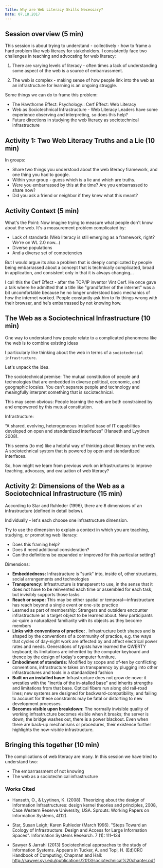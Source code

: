 ```yaml
---
Title: Why are Web Literacy Skills Necessary? 
Date: 07.18.2017
---
```


## Session overview (5 min)

This session is about trying to understand - collectively - how to frame a hard problem like web literacy for stakeholders. I consistently face two challenges in teaching and advocating for web literacy: 

1. There are varying levels of literacy - often times a lack of understanding some aspect of the web is a source of embarrassment. 

2. The web is complex -  making sense of how people link into the web as an infrastructure for learning is an ongoing struggle.  

Some things we can do to frame this problem: 

- The Hawthorne Effect: Psychology:: Cerf Effect: Web Literacy
- Web as Sociotechnical Infrastructure - Web Literacy Leaders have some experience observing and interpreting, so does this help? 
- Future directions in studying the web literacy as sociotechnical infrastructure 

## Activity 1: Two Web Literacy Truths and a Lie (10 min)
In groups:

- Share two things you understood about the web literacy framework, and one thing you had to google. 
- Within your group - guess which is a lie and which are truths. 
- Were you embarrassed by this at the time? Are you embarrassed to share now? 
- Did you ask a friend or neighbor if they knew what this meant? 


## Activity Context (5 min)
What's the Point: Now imagine trying to measure what people don't know about the web. It's a measurement problem complicated by:

- Lack of standards (Web literacy is still emerging as a framework, right? We're on WL 2.0 now...)
- Diverse populations
- And a diverse set of competencies

But I would argue its also a problem that is deeply complicated by people being embarrassed about a concept that is technically complicated, broad in application, and consistent only in that it is always changing... 

I call this the Cerf Effect - after the TCP/IP inventor Vint Cerf. He once gave a talk where he admitted that a title like "grandfather of the internet" was a bit uncomfortable because he no longer understood basic mechanics of how the internet worked. People constantly ask him to fix things wrong with their browser, and he's embarrassed by not knowing how. 

## The Web as a Sociotechnical Infrastructure (10 min)

One way to understand how people relate to a complicated phenomena like the web is to combine existing ideas  

I particularly like thinking about the web in terms of a `sociotechncial infrastructure`. 

Let's unpack the idea. 

The sociotechnical premise: The mutual constitution of people and technologies that are embedded in diverse political, economic, and geographic locales. You can't separate people and technology and meaingfully interpret something that is sociotechnical. 

This may seem obvious: People learning the web are both constrained by and empowered by this mutual constitution. 

Infrastructure: 

“A shared, evolving, heterogeneous installed base of IT capabilities developed on open and standardized interfaces” (Hanseth and Lyytinen 2008).

This seems (to me) like a helpful way of thinking about literacy on the web. A sociotechnical system that is powered by open and standardized interfaces. 

So, how might we learn from previous work on infrastructures to improve teaching, advocacy, and evaluation of web literacy?  

## Activity 2: Dimensions of the Web as a Sociotechnical Infrastructure (15 min)

According to Star and Ruhleder (1996), there are 8 dimensions of an infrastructure (defined in detail below). 

Individually - let's each choose one infrastructure dimension. 

Try to use the dimension to explain a context in which you are teaching, studying, or promoting web literacy: 

- Does this framing help? 
- Does it need additional consideration? 
- Can the definitions be expanded or improved for this particular setting? 


Dimensions: 		
- **Embeddedness:** Infrastructure  is "sunk"  into, inside of,  other  structures, social  arrangements  and  technologies
- **Transparency:** Infrastructure is transparent to use, in the  sense  that  it  does  not  have  to  be  reinvented  each time or assembled  for  each task, but  invisibly  supports those tasks
- **Reach or scope:** This  may  be  either  spatial  or  temporal—infrastructure  has  reach  beyond  a  single  event or one-site practice
- Learned as part of membership: Strangers  and  outsiders  encounter  infrastructure  as  a target  object  to be learned  about.  New  participants ac-quire  a  naturalized  familiarity  with  its  objects  as  they become members
- **Links with conventions of practice:** . Infrastructure  both shapes and  is shaped  by the conventions  of  a  community  of  practice,  e.g.  the  ways  that  cycles  of  day-night work  are  affected  by  and  affect  electrical  power  rates and  needs.  Generations   of  typists  have  learned  the QWERTY keyboard; its limitations are inherited  by the computer keyboard and thence by the design  of today's computer  furniture. 
- **Embodiment of standards:** Modified  by scope and of-ten  by  conflicting  conventions,  infrastructure  takes  on transparency by plugging into other infrastructures  and tools in a standardized  fashion 
- **Built on an installed base:** Infrastructure   does  not grow  de novo:  it  wrestles  with  the  "inertia  of  the  in-stalled  base"  and  inherits  strengths  and  limitations from   that  base.  Optical fibers  run  along  old  rail-road  lines;  new  systems  are  designed  for  backward-compatibility;  and  failing  to  account  for  these  constraints may be fatal  or distorting  to new  development processes.  
- **Becomes visible upon breakdown:**  The normally  invisible  quality  of  working  infrastructure  becomes  visible when  it breaks; the  server  is down,  the bridge  washes out,  there  is  a  power  blackout.  Even when there  are back-up mechanisms or procedures, their existence  further highlights the now-visible  infrastructure. 

## Bringing this together (10 min)
The complications of web literacy are many. In this session we have tried to understand two: 

- The embarrassment of not knowing
- The web as a sociotechnical infrastructure 

### Works Cited 
- Hanseth, O., & Lyytinen, K. (2008). Theorizing about the design of Information Infrastructures: design kernel theories and principles, 2008, Case Western Reserve University, USA. Sprouts: Working Papers on Information Systems, 4(12).

- Star, Susan Leigh; Karen Ruhleder (March 1996). "Steps Toward an Ecology of Infrastructure: Design and Access for Large Information Spaces". Information Systems Research. 7 (1): 111–134 

- Sawyer & Jarrahi (2013) Sociotechnical approaches to the study of Information Systems. Appears in Tucker, A. and Topi, H. (Ed)CRC Handbook of Computing, Chapman and Hall: http://sawyer.syr.edu/publications/2013/sociotechnical%20chapter.pdf

